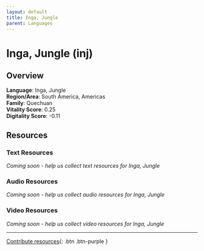 ```yaml
---
layout: default
title: Inga, Jungle
parent: Languages
---
```


# Inga, Jungle (inj)

## Overview

**Language**: Inga, Jungle  
**Region/Area**: South America, Americas  
**Family**: Quechuan  
**Vitality Score**: 0.25  
**Digitality Score**: -0.11  

## Resources

### Text Resources
*Coming soon - help us collect text resources for Inga, Jungle*

### Audio Resources
*Coming soon - help us collect audio resources for Inga, Jungle*

### Video Resources
*Coming soon - help us collect video resources for Inga, Jungle*

---

[Contribute resources](https://fairtrain.github.io/){: .btn .btn-purple }
